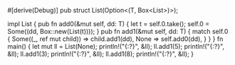 #[derive(Debug)]
pub struct List<T>(Option<(T, Box<List<T>>)>);

impl<T> List<T> {
    pub fn add0(&mut self, dd: T) {
        let t = self.0.take();
        self.0 = Some((dd, Box::new(List(t))));
    }
    pub fn add1(&mut self, dd: T) {
        match self.0 {
            Some((_, ref mut child)) => child.add1(dd),
            None => self.add0(dd),
        }
    }
}
fn main() {
    let mut ll = List(None);
    println!("{:?}", &ll);
    ll.add1(5);
    println!("{:?}", &ll);
    ll.add1(3);
    println!("{:?}", &ll);
    ll.add1(8);
    println!("{:?}", &ll);
}
